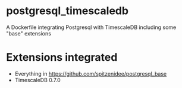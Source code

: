 # postgresql_timescaledb
A Dockerfile integrating Postgresql with TimescaleDB including some "base" extensions

# Extensions integrated
* Everything in https://github.com/spitzenidee/postgresql_base
* TimescaleDB 0.7.0
